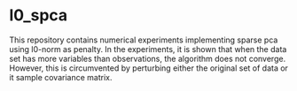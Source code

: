 # l0_spca
This repository contains numerical experiments implementing sparse pca using l0-norm as penalty. In the experiments, it is shown that when the data set has more variables than observations, the algorithm does not converge. However, this is circumvented by perturbing either the original set of data or it sample covariance matrix. 
